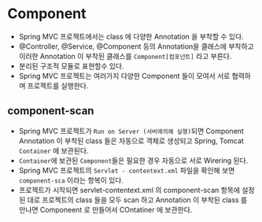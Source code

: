 # Component
- Spring MVC 프로젝트에서는 class 에 다양한 Annotation 을 부착할 수 있다.
- @Controller, @Service, @Component 등의 Annotation을 클래스에 부착하고 이러한 Annotation 이 부착된 클래스를 `Component[컴포넌트]` 라고 부른다.
- 분리된 구조적 모듈로 표현할수 있다.
- Spring MVC 프로젝트는 여러가지 다양한 Component 들이 모여서 서로 협력하며 프로젝트를 실행한다.

## component-scan
- Spring MVC 프로젝트가 `Run on Server (서버에의해 실행)`되면 Component Annotation 이 부착된 class 들은 자동으로 객체로 생성되고 Spring, Tomcat `Container` 에 보관된다.
- `Container`에 보관된 `Component`들은 필요한 경우 자동으로 서로 Wirering 된다.
- Spring MVC 프로젝트의 `Servlet	- contentext.xml` 파일을 확인해 보면 `component-sca` 이라는 항복이 있다.
- 프로젝트가 시작되면 servlet-contentext.xml 의 component-scan 항목에 설정된 대로 프로젝트의 class 들을 모두 scan 하고 Annotation 이 부착된 class 를 만나면 Componeent 로 만들어서 COntatiner 에 보관한다.